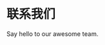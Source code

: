 <script setup>
import { VPTeamMembers } from 'vitepress/theme'

const members = [
  {
    avatar: '/workcheng.jpg',
    name: 'Andy Cheng',
    title: 'Creator',
    desc: '高级应用开发工程师',
    links: [
      { icon: 'github', link: 'https://github.com/workcheng' }
    ]
  },
  {
    avatar: '/workcheng1.jpg',
    name: 'Cai XuanJu',
    title: 'Leader',
    desc: '技术交付负责人'
  }
]
</script>

# 联系我们

Say hello to our awesome team.

<VPTeamMembers size="small" :members="members" />
